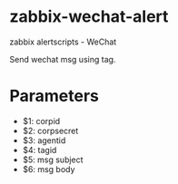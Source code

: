 # zabbix-wechat-alert
zabbix alertscripts - WeChat

Send wechat msg using tag.

# Parameters

* $1: corpid
* $2: corpsecret
* $3: agentid
* $4: tagid
* $5: msg subject
* $6: msg body
